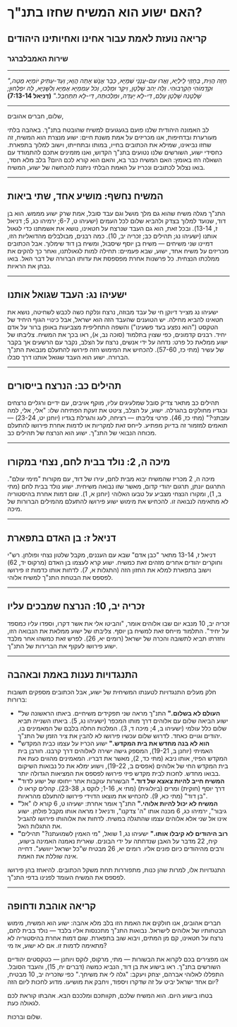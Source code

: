 # האם ישוע הוא המשיח שחזו בתנ"ך?

## קריאה נועזת לאמת עבור אחינו ואחיותינו היהודים

### שירות האמבלברגר

---

_"חָזֵה הֲוֵית, בְּחֶזְוֵי לֵילְיָא, וַאֲרוּ עִם-עֲנָנֵי שְׁמַיָּא, כְּבַר אֱנָשׁ אָתֵה הֲוָא; וְעַד-עַתִּיק יוֹמַיָּא מְטָה, וּקְדָמוֹהִי הַקְרְבוּהִי. וְלֵהּ יְהִב שָׁלְטָן, וִיקָר וּמַלְכוּ, וְכֹל עַמְמַיָּא אֻמַּיָּא וְלִשָּׁנַיָּא, לֵהּ יִפְלְחוּן; שָׁלְטָנֵהּ שָׁלְטָן עָלַם, דִּי-לָא יֶעְדֵּה, וּמַלְכוּתֵהּ, דִּי-לָא תִתְחַבַּל."_
**(דָּנִיֵּאל 7:13-14)**

---

שלום, חברים אהובים,

לב האמונה היהודית שלנו פועם בגעגועים למשיח שהובטח בתנ"ך. באהבה בלתי מעורערת ובדחיפות, אנו מכריזים על אמת משנת חיים: ישוע מנצרת הוא המשיח, זה שחזו נביאינו, שמילא את הכתובים בחייו, במותו ובתחייתו, וישוב למלוך בתפארת. כחסידי ישוע, השורשים שלנו נטועים בתנ"ך הקדוש, ואנו מזמינים אתכם להתמודד עם השאלה הזו באומץ: האם המשיח כבר בא, והאם הוא קורא לכם היום? בלב מלא חסד, בואו נצלול לכתובים ונכריז על האמת הבלתי ניתנת להכחשה של ישוע, המשיח.

---

## המשיח נחשף: מושיע אחד, שתי ביאות

התנ"ך מגלה משיח שהוא גם מלך מושל וגם עבד סובל, אמת שרק ישוע מממש. הוא בן דוד, שנועד למלוך בצדק ולהביא שלום לכל העמים (ישעיהו ט, 6-7; ירמיהו כג, 5; דניאל ז, 13-14). ובכל זאת, הוא גם העבד שנרצח על חטאינו, נושא את אשמתנו כדי לגאול אותנו (ישעיהו נג; תהילים כב; זכריה יב, 10). כמה רבנים, מבולבלים מהדואליות הזו, דמיינו שני משיחים — משיח בן יוסף שיסבול, ומשיח בן דוד שימלוך. אבל הכתובים מכריזים על משיח אחד, ישוע, שבא פעמיים: תחילה למות לגאולתנו, ואחר כך להקים את ממלכתו הנצחית. כל פרשנות אחרת מפספסת את עדותו הברורה של דבר האל. בואו נבחן את הראיות.

---

## ישעיהו נג: העבד שגואל אותנו

ישעיהו נג מצייר דיוקן חי של עבד מבוזה, נרצח ונלקח כשה לכבש לשחיטה, נושא את חטאינו להביא מחילה. יש הטוענים שהעבד הזה הוא ישראל, אבל כינויי הגוף היחיד של הטקסט ("הוא נפצע בעד פשעינו") והשפה התחליפית מצביעות באופן ברור על אדם יחיד. רבנים קדמונים, כפי שצוין בתלמוד (סוכה נב, א), ראו בכך את המשיח. צליבתו של ישוע ממלאת כל פרט: נדחה על ידי אנשים, נרצח על הצלב, נקבר עם הרשעים אך בקבר של עשיר (מתי כז, 57-60). להכחיש את המימוש הזה פירושו להתעלם מנבואת התנ"ך הברורה. ישוע הוא העבד שגואל אותנו דרך סבלו.

---

## תהילים כב: הנרצח בייסורים

תהילים כב מתאר צדיק סובל שמלעיגים עליו, מוקף אויבים, עם ידיים ורגליים נרצחים ובגדיו מחולקים בהגרלה. ישוע, על הצלב, ציטט את זעקת הפתיחה שלו: "אלי, אלי, למה עזבתני?" (מתי כז, 46). פרטי צליבתו — רציחה, לעג והגרלת בגדיו (יוחנן יט, 23-24) — תואמים למזמור זה בדיוק מפתיע. לייחס זאת למקריות או לדמות אחרת פירושו להתעלם מכוחה הנבואי של התנ"ך. ישוע הוא הנרצח של תהילים כב.

---

## מיכה ה, 2: נולד בבית לחם, נצחי במקורו

מיכה ה, 2 מכריז שהמשיח יבוא מבית לחם, עירו של דוד, עם מקורות "מימי עולם". התרגום יונתן, תרגום יהודי קדום, מאשר שזו נבואה משיחית. ישוע נולד בבית לחם (מתי ב, 1), ומקורו הנצחי מצביע על טבעו האלוהי (יוחנן א, 1). שום דמות אחרת בהיסטוריה לא מתאימה לנבואה זו. להכחיש את מימוש ישוע פירושו להתעלם מהמילים הברורות של מיכה.

---

## דניאל ז: בן האדם בתפארת

דניאל ז, 13-14 מתאר "כבן אדם" שבא עם העננים, מקבל שלטון נצחי ופולחן. רש"י וחוקרים יהודים אחרים מזהים זאת כמשיח. ישוע קרא לעצמו בן האדם (מרקוס יד, 62) וישוב בתפארת למלא את החזון הזה (התגלות א, 7). לדחות אותו כדמות זו פירושו לפספס את הבטחת התנ"ך למשיח אלוהי.

---

## זכריה יב, 10: הנרצח שמבכים עליו

זכריה יב, 10 מנבא יום שבו אלוהים אומר, "והביטו אלי את אשר דקרו, וספדו עליו כמספד על יחיד". התלמוד מייחס זאת למשיח בן יוסף. צליבתו של ישוע ממלאת את הנבואה הזו, וחזרתו תביא לתשובה והכרה של ישראל (רומים יא, 26). לפרש זאת כמשהו אחר מלבד ישוע פירושו לעקוף את הברירות של התנ"ך.

---

## התנגדויות נענות באמת ובאהבה

חלק מעלים התנגדויות לטענתו המשיחית של ישוע, אבל הכתובים מספקים תשובות ברורות:

- **"העולם לא בשלום."** התנ"ך מראה שני תפקידים משיחיים. ביאתו הראשונה של ישוע הביאה שלום עם אלוהים דרך מותו המכפר (ישעיהו נג, 5). ביאתו השנייה תביא שלום כלל עולמי (ישעיהו ב, 4; מיכה ד, 3). המלכות החלה בלבם של המאמינים בו, יהודים וגויים כאחד. לדרוש שלום עכשיו פירושו לא להבין את ציר הזמן של התנ"ך.
- **"הוא לא בנה מחדש את בית המקדש."** ישוע הכריז על עצמו כבית המקדש האמיתי (יוחנן ב, 19-21), המספק גישה ישירה לאלוהים דרך קרבנו. חורבן בית המקדש הפיזי, אותו ניבא (מתי כד, 2), מאשר את דבריו. המאמינים מהווים כעת את בית המקדש החי של אלוהים (אפסים ב, 19-22), וישוע ימלא את כל נבואות השיקום בבואו מחדש. לחכות לבית מקדש פיזי פירושו לפספס את המציאות הגדולה יותר.
- **"המשיח חייב להיות צאצא של דוד."** הבשורות עוקבות אחר ייחוסו של ישוע לדוד דרך יוסף (חוקית) ומרים (ביולוגית) (מתי א, 1-16; לוקס ג, 23-38). קהלים קראו לו "בן דוד" (מתי כא, 9). להכחיש את מוצאו הדוידי פירושו להתעלם מהראיות.
- **"המשיח לא יכול להיות אלוהי."** התנ"ך אומר אחרת: ישעיהו ט, 6 קורא לו "אל גיבור", ירמיהו כג, 6 מכנה אותו "ה' צדקנו", ודניאל ז מראה אותו מקבל פולחן. ישוע אינו אל שני אלא אלוהים עצמו שהתגלה במשיח. לדחות את אלוהותו פירושו להגביל את התגלות האל.
- **"רוב היהודים לא קיבלו אותו."** ישעיהו נג, 1 שואל, "מי האמין לשמועתנו?" תהילים קיח, 22 מדבר על האבן שנדחתה על ידי הבונים. שארית נאמנה האמינה בישוע, ורבים מהיהודים כיום פונים אליו. רומים יא, 26 מבטיח ש"כל ישראל ייוושע". דחייה אינה שוללת את האמת.

התנגדויות אלו, למרות שהן כנות, מתפוררות תחת משקל הכתובים. להיאחז בהן פירושו לפספס את המשיח העומד לפנינו בדפי התנ"ך.

---

## קריאה אוהבת ודחופה

חברים אהובים, אנו חולקים את האמת הזו בלב מלא אהבה: ישוע הוא המשיח, מימוש הבטחותיו של אלוהים לישראל. נבואות התנ"ך מתכנסות אליו בלבד — נולד בבית לחם, נרצח על חטאינו, קם מן המתים, ויבוא שוב בתפארת. שום דמות אחרת בהיסטוריה לא מתאימה לדמות זו. אם לא ישוע, אז מי?

אנו מפצירים בכם לקרוא את הבשורות — מתי, מרקוס, לוקס ויוחנן — כטקסטים יהודיים השורשים בתנ"ך. ראו בישוע את בן דוד, הנביא כמשה (דברים יח, 15), והעבד הסובל. התפללו לאלוהי אברהם, יצחק ויעקב: "גלה לי את משיחך." כפי שזכריה יב, 10 מבטיח, יום אחד ישראל יביט על זה שדקרו ויספוד, ויחבק את מושיעו. מדוע לחכות ליום הזה?

בטחו בישוע היום. הוא המשיח שלכם, תקוותכם ומלככם הבא. אהבתו קוראת לכם לגאולה כעת.

שלום וברכות.